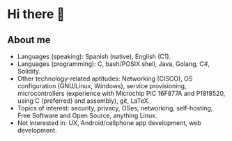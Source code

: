 # Hi there 👋

<!--
**msdlr/msdlr** is a ✨ _special_ ✨ repository because its `README.md` (this file) appears on your GitHub profile.

- 🔭 I’m currently working on 
- 🌱 I’m currently learning ...
- 👯 I’m looking to collaborate on ...
- 🤔 I’m looking for help with ...
- 💬 Ask me about ...
- 📫 How to reach me: ...
- 😄 Pronouns: ...
- ⚡ Fun fact: ...
-->
## About me
 - Languages (speaking): Spanish (native), English (C1). 
 - Languages (programming): C, bash/POSIX shell, Java, Golang, C#, Solidity.
 - Other technology-related aptitudes: Networking (CISCO), OS configuration (GNU/Linux, Windows), service provisioning, microcontrollers (experience with Microchip PIC 16F877A and P18f8520, using C (preferred) and assembly), git, LaTeX.
 - Topics of interest: security, privacy, OSes, networking, self-hosting, Free Software and Open Source, anything Linux.
 - Not interested in: UX, Android/cellphone app development, web development.
 
